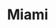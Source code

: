 ---
title: Miami
crosslinks:
- autotldr
- ChismosasDeMiami
- TropicalWeather
- livven
- SouthFlorida
- VisitingMiami
- legaladvice
- rLoop
- florida
- IAmA
- snakes
- houston
- weather
- miamicirclejerk
- news
- Kanye
- MapPorn
- vandwellers
- NoFilterNews
- politics
---